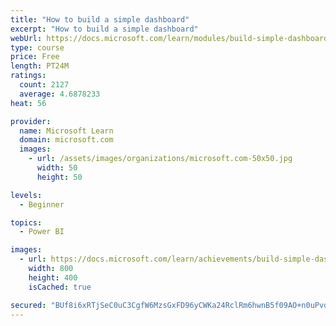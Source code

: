 ```yaml
---
title: "How to build a simple dashboard"
excerpt: "How to build a simple dashboard"
webUrl: https://docs.microsoft.com/learn/modules/build-simple-dashboard/
type: course
price: Free
length: PT24M
ratings:
  count: 2127
  average: 4.6878233
heat: 56

provider:
  name: Microsoft Learn
  domain: microsoft.com
  images:
    - url: /assets/images/organizations/microsoft.com-50x50.jpg
      width: 50
      height: 50

levels:
  - Beginner

topics:
  - Power BI

images:
  - url: https://docs.microsoft.com/learn/achievements/build-simple-dashboard-social.png
    width: 800
    height: 400
    isCached: true

secured: "BUf8i6xRTjSeC0uC3CgfW6MzsGxFD96yCWKa24RclRm6hwnB5f09AO+n0uPvd3iNHrshLJ58efggfCVsAqMDkUpBB+5dY3sSbTqsRy3K7xDVEBxZwkrW9LkMDaH2zoCc+wDcnIG/8xr1GOG73ME2uZyHwM8rL2AVC/9EJOO46CnnnznIkqbPE7mQhmIOGp3EmkpOOr24YRs3digaZYDfeuPikeyzldlve0/aAQL3cJI/PObtSPlns3rPEi1vkIqK88BQ1EjntUCotQY/UFFABCsHAORUmSbw1ctm5YEuPAGrMt2F8QL6SIevO3A3IbQiE5v4SZu24mDzOJneytA4flN6dUrobhXPxPwua4BUkfYCCxL29vwYXPsJh76b/HDmjo5gVFLcm6kE5Dn2K3zHTijFijbh8fbx7gzL8eSIlTc=;G3ctdsFVSwbj86T08eIzbQ=="
---
```


